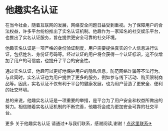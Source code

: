 # 他趣实名认证

在当今社会，随着互联网的发展，网络安全问题日益受到重视。为了保障用户的合法权益，许多平台纷纷推出了实名认证机制。他趣作为一家知名的社交娱乐平台，也推出了实名认证服务，旨在提供更安全可靠的社交环境。

他趣实名认证是一项严格的身份验证制度，用户需要提供真实的个人信息进行认证，包括姓名、身份证号码等。经过认证的用户将会获得一个认证标识，这不仅增加了用户的可信度，也提升了平台的安全性。

通过实名认证，他趣可以更好地保护用户的隐私信息，防范网络诈骗等不法行为。与此同时，实名认证也为用户提供了更多的服务，例如参与线下活动、购买限制商品等。因此，实名认证不仅有利于平台的健康发展，也为用户营造了更安全、便利的社交环境。

总的来说，他趣实名认证是一项重要的举措，是平台为了用户安全和权益所做出的努力。相信随着实名认证机制的不断完善，他趣将会成为更加安全可靠的社交平台。

更多 关于他趣实名认证 请通过✈与我们联系，感谢阅读,谢谢！[点这里联系✈](https://sms.k02.cc)